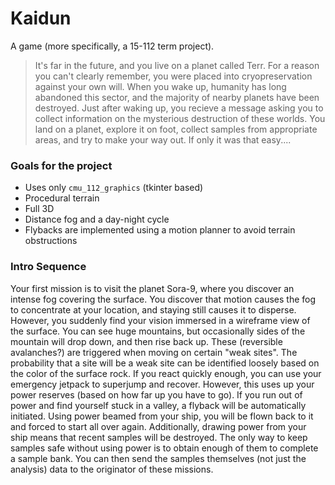 # Kaidun

A game (more specifically, a 15-112 term project).

> It's far in the future, and you live on a planet called Terr.
> For a reason you can't clearly remember, you were placed into cryopreservation against your own will.
> When you wake up, humanity has long abandoned this sector, and the majority of nearby planets have been destroyed.
> Just after waking up, you recieve a message asking you to collect information on the mysterious destruction of these worlds.
> You land on a planet, explore it on foot, collect samples from appropriate areas, and try to make your way out.
> If only it was that easy....

### Goals for the project

- Uses only `cmu_112_graphics` (tkinter based)
- Procedural terrain
- Full 3D
- Distance fog and a day-night cycle
- Flybacks are implemented using a motion planner to avoid terrain obstructions

### Intro Sequence

Your first mission is to visit the planet Sora-9, where you discover an intense fog covering the surface.
You discover that motion causes the fog to concentrate at your location, and staying still causes it to disperse.
However, you suddenly find your vision immersed in a wireframe view of the surface.
You can see huge mountains, but occasionally sides of the mountain will drop down, and then rise back up.
These (reversible avalanches?) are triggered when moving on certain "weak sites".
The probability that a site will be a weak site can be identified loosely based on the color of the surface rock.
If you react quickly enough, you can use your emergency jetpack to superjump and recover.
However, this uses up your power reserves (based on how far up you have to go).
If you run out of power and find yourself stuck in a valley, a flyback will be automatically initiated.
Using power beamed from your ship, you will be flown back to it and forced to start all over again.
Additionally, drawing power from your ship means that recent samples will be destroyed.
The only way to keep samples safe without using power is to obtain enough of them to complete a sample bank.
You can then send the samples themselves (not just the analysis) data to the originator of these missions.
